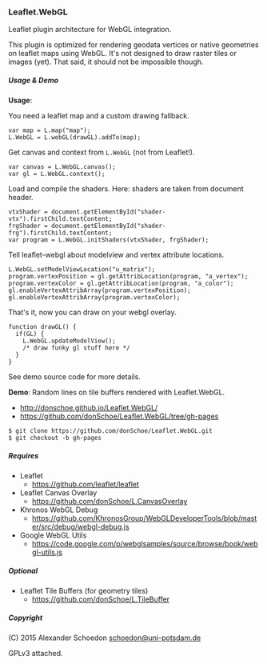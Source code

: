 ### Leaflet.WebGL

Leaflet plugin architecture for WebGL integration.

This plugin is optimized for rendering geodata vertices or native geometries on leaflet maps using WebGL. It's not designed to draw raster tiles or images (yet). That said, it should not be impossible though.


##### Usage & Demo

**Usage**:

You need a leaflet map and a custom drawing fallback.

```
var map = L.map("map");
L.WebGL = L.webGL(drawGL).addTo(map);
```

Get canvas and context from `L.WebGL` (not from Leaflet!).

```
var canvas = L.WebGL.canvas();
var gl = L.WebGL.context();
```

Load and compile the shaders. Here: shaders are taken from document header.

```
vtxShader = document.getElementById("shader-vtx").firstChild.textContent;
frgShader = document.getElementById("shader-frg").firstChild.textContent;
var program = L.WebGL.initShaders(vtxShader, frgShader);
```

Tell leaflet-webgl about modelview and vertex attribute locations.

```
L.WebGL.setModelViewLocation("u_matrix");
program.vertexPosition = gl.getAttribLocation(program, "a_vertex");
program.vertexColor = gl.getAttribLocation(program, "a_color");
gl.enableVertexAttribArray(program.vertexPosition);
gl.enableVertexAttribArray(program.vertexColor);
```

That's it, now you can draw on your webgl overlay.

```
function drawGL() {
  if(GL) {
    L.WebGL.updateModelView();
    /* draw funky gl stuff here */
  }
}
```

See demo source code for more details.


**Demo**: Random lines on tile buffers rendered with Leaflet.WebGL.

- http://donschoe.github.io/Leaflet.WebGL/
- https://github.com/donSchoe/Leaflet.WebGL/tree/gh-pages

```
$ git clone https://github.com/donSchoe/Leaflet.WebGL.git
$ git checkout -b gh-pages
```


##### Requires

- Leaflet
  - https://github.com/leaflet/leaflet
- Leaflet Canvas Overlay
  - https://github.com/donSchoe/L.CanvasOverlay
- Khronos WebGL Debug
  - https://github.com/KhronosGroup/WebGLDeveloperTools/blob/master/src/debug/webgl-debug.js
- Google WebGL Utils
  - https://code.google.com/p/webglsamples/source/browse/book/webgl-utils.js


##### Optional

- Leaflet Tile Buffers (for geometry tiles)
  - https://github.com/donSchoe/L.TileBuffer


##### Copyright

(C) 2015 Alexander Schoedon <schoedon@uni-potsdam.de>

GPLv3 attached.
